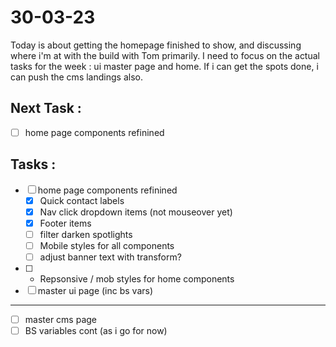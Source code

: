 # 30-03-23

Today is about getting the homepage finished to show, and discussing where i'm at with the build with Tom primarily. I need to focus on the actual tasks for the week : ui master page and home.
If i can get the spots done, i can push the cms landings also.

## Next Task :
- [ ] home page components refinined

## Tasks :
- [ ] home page components refinined
  - [x] Quick contact labels
  - [x] Nav click dropdown items (not mouseover yet)
  - [x] Footer items
  - [ ] filter darken spotlights
  - [ ] Mobile styles for all components
  - [ ] adjust banner text with transform?
- [ ] - Repsonsive / mob styles for home components
- [ ] master ui page (inc bs vars)
---
- [ ] master cms page
- [ ] BS variables cont (as i go for now)
